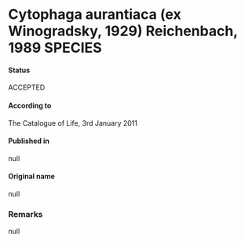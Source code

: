 # Cytophaga aurantiaca (ex Winogradsky, 1929) Reichenbach, 1989 SPECIES

#### Status
ACCEPTED

#### According to
The Catalogue of Life, 3rd January 2011

#### Published in
null

#### Original name
null

### Remarks
null
